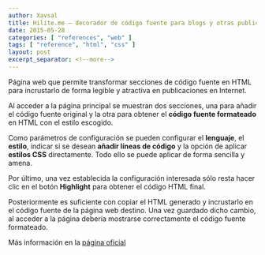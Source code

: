 ```yaml
---
author: Xavsal
title: Hilite.me – decorador de código fuente para blogs y otras publicaciones
date: 2015-05-28
categories: [ "references", "web" ]
tags: [ "reference", "html", "css" ]
layout: post
excerpt_separator: <!--more-->
---
```


Página web que permite transformar secciones de código fuente en HTML para incrustarlo de forma legible y atractiva en publicaciones en Internet.

<!--more-->

Al acceder a la página principal se muestran dos secciones, una para añadir el código fuente original y la otra para obtener el **código fuente formateado** en HTML con el estilo escogido.

Como parámetros de configuración se pueden configurar el **lenguaje**, el **estilo**, indicar si se desean **añadir líneas de código** y la opción de aplicar **estilos CSS** directamente. 
Todo ello se puede aplicar de forma sencilla y amena.

Por último, una vez establecida la configuración interesada sólo resta hacer clic en el botón **Highlight** para obtener el código HTML final.

Posteriormente es suficiente con copiar el HTML generado y incrustarlo en el código fuente de la página web destino. Una vez guardado dicho cambio, al acceder a la página debería mostrarse correctamente el código fuente formateado.

Más información en la [página oficial](http://hilite.me/api)
